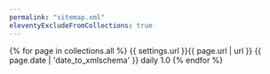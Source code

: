 ```yaml
---
permalink: "sitemap.xml"
eleventyExcludeFromCollections: true
---
```

<?xml version="1.0" encoding="utf-8"?>
<urlset xmlns="http://www.sitemaps.org/schemas/sitemap/0.9">
  {% for page in collections.all %}
    <url>
      <loc>{{ settings.url }}{{ page.url | url }}</loc>
      <lastmod>{{ page.date | 'date_to_xmlschema' }}</lastmod>
      <changefreq>daily</changefreq>
      <priority>1.0</priority>
    </url>
  {% endfor %}
</urlset>
